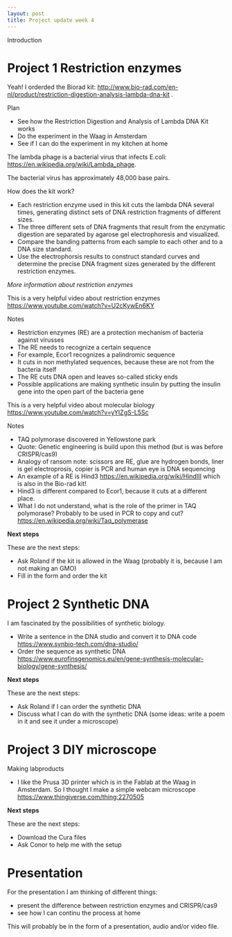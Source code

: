```yaml
---
layout: post
title: Project update week 4
---
```


Introduction

# Project 1 Restriction enzymes

Yeah! I orderded the Biorad kit: <http://www.bio-rad.com/en-nl/product/restriction-digestion-analysis-lambda-dna-kit> .

Plan
* See how the Restriction Digestion and Analysis of Lambda DNA Kit works
* Do the experiment in the Waag in Amsterdam
* See if I can do the experiment in my kitchen at home

The lambda phage is a bacterial virus that infects E.coli: <https://en.wikipedia.org/wiki/Lambda_phage>. 

The bacterial virus has approximately 48,000 base pairs.

How does the kit work? 
* Each restriction enzyme used in this kit cuts the lambda DNA several times, generating distinct sets of DNA restriction fragments of different sizes.
* The three different sets of DNA fragments that result from the enzymatic digestion are separated by agarose gel electrophoresis and visualized.
* Compare the banding patterns from each sample to each other and to a DNA size standard. 
* Use the electrophorsis results to construct standard curves and determine the precise DNA fragment sizes generated by the different restriction enzymes.

*More information about restriction enzymes*

This is a very helpful video about restriction enzymes <https://www.youtube.com/watch?v=U2cKywEn6KY>

Notes
* Restriction enzymes (RE) are a protection mechanism of bacteria against virusses
* The RE needs to recognize a certain sequence
* For example, Ecor1 recognizes a palindromic sequence
* It cuts in non methylated sequences, because these are not from the bacteria itself
* The RE cuts DNA open and leaves so-called sticky ends
* Possible applications are making synthetic insulin by putting the insulin gene into the open part of the bacteria gene

This is a very helpful video about molecular biology <https://www.youtube.com/watch?v=yYIZgS-L5Sc>

Notes
* TAQ polymorase discovered in Yellowstone park
* Quote: Genetic engineering is build upon this method (but is was before CRISPR/cas9)
* Analogy of ransom note: scissors are RE, glue are hydrogen bonds, liner is gel electroprosis, copier is PCR and human eye is DNA sequencing
* An example of a RE is Hind3 <https://en.wikipedia.org/wiki/HindIII> which is also in the Bio-rad kit!
* Hind3 is different compared to Ecor1, because it cuts at a different place.
* What I do not understand, what is the role of the primer in TAQ polymorase? Probably to be used in PCR to copy and cut? <https://en.wikipedia.org/wiki/Taq_polymerase>

**Next steps**

These are the next steps:
* Ask Roland if the kit is allowed in the Waag (probably it is, because I am not making an GMO)
* Fill in the form and order the kit

# Project 2 Synthetic DNA

I am fascinated by the possibilities of synthetic biology. 
* Write a sentence in the DNA studio and convert it to DNA code <https://www.synbio-tech.com/dna-studio/>
* Order the sequence as synthetic DNA <https://www.eurofinsgenomics.eu/en/gene-synthesis-molecular-biology/gene-synthesis/>

**Next steps**

These are the next steps:
* Ask Roland if I can order the synthetic DNA
* Discuss what I can do with the synthetic DNA (some ideas: write a poem in it and see it under a microscope)

# Project 3 DIY microscope

Making labproducts
* I like the Prusa 3D printer which is in the Fablab at the Waag in Amsterdam. So I thought I make a simple webcam microscope <https://www.thingiverse.com/thing:2270505>

**Next steps**

These are the next steps:
* Download the Cura files
* Ask Conor to help me with the setup

# Presentation

For the presentation I am thinking of different things:
* present the difference between restriction enzymes and CRISPR/cas9
* see how I can continu the process at home

This will probably be in the form of a presentation, audio and/or video file.
